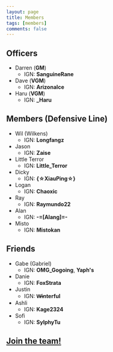 ```yaml
---
layout: page
title: Members
tags: [members]
comments: false
---
```


## Officers

* Darren (<b class='officer'>GM</b>)
  * IGN: <b>SanguineRane</b>
* Dave (<b class='officer'>VGM</b>)
  * IGN: <b>ArizonaIce</b>
* Haru (<b class='officer'>VGM</b>)
  * IGN: <b>_Haru</b>

## Members (Defensive Line)

* Wil (Wilkens)
  * IGN: <b>Longfangz</b>
* Jason
  * IGN: <b>Zaise</b>
* Little Terror
  * IGN: <b>Little_Terror</b>
* Dicky
  * IGN: <b>{☆XiauPing☆}</b>
* Logan
  * IGN: <b>Chaoxic</b>
* Ray
  * IGN: <b>Raymundo22</b>
* Alan
  * IGN: <b>-=[Alang]=-</b>
* Misto
  * IGN: <b>Mistokan</b>

## Friends

* Gabe (Gabriel)
  * IGN: <b>OMG_Gogoing</b>, <b>Yaph's</b>
* Danie
  * IGN: <b>FoxStrata</b>
* Justin
  * IGN: <b>W̶interful</b>
* Ashli
  * IGN: <b>Kage2324</b>
* Sofi
  * IGN: <b>SylphyTu</b>

## <a href="/about#join">Join the team!</a>
